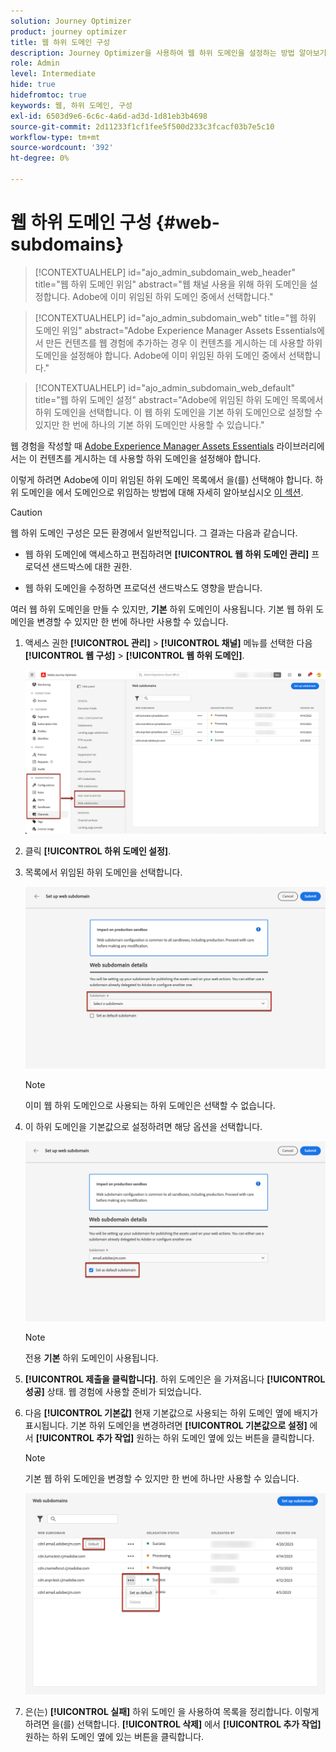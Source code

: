 ```yaml
---
solution: Journey Optimizer
product: journey optimizer
title: 웹 하위 도메인 구성
description: Journey Optimizer을 사용하여 웹 하위 도메인을 설정하는 방법 알아보기
role: Admin
level: Intermediate
hide: true
hidefromtoc: true
keywords: 웹, 하위 도메인, 구성
exl-id: 6503d9e6-6c6c-4a6d-ad3d-1d81eb3b4698
source-git-commit: 2d11233f1cf1fee5f500d233c3fcacf03b7e5c10
workflow-type: tm+mt
source-wordcount: '392'
ht-degree: 0%

---
```


# 웹 하위 도메인 구성 {#web-subdomains}

>[!CONTEXTUALHELP]
>id="ajo_admin_subdomain_web_header"
>title="웹 하위 도메인 위임"
>abstract="웹 채널 사용을 위해 하위 도메인을 설정합니다. Adobe에 이미 위임된 하위 도메인 중에서 선택합니다."

>[!CONTEXTUALHELP]
>id="ajo_admin_subdomain_web"
>title="웹 하위 도메인 위임"
>abstract="Adobe Experience Manager Assets Essentials에서 만든 컨텐츠를 웹 경험에 추가하는 경우 이 컨텐츠를 게시하는 데 사용할 하위 도메인을 설정해야 합니다. Adobe에 이미 위임된 하위 도메인 중에서 선택합니다."

>[!CONTEXTUALHELP]
>id="ajo_admin_subdomain_web_default"
>title="웹 하위 도메인 설정"
>abstract="Adobe에 위임된 하위 도메인 목록에서 하위 도메인을 선택합니다. 이 웹 하위 도메인을 기본 하위 도메인으로 설정할 수 있지만 한 번에 하나의 기본 하위 도메인만 사용할 수 있습니다."

웹 경험을 작성할 때 [Adobe Experience Manager Assets Essentials](../email/assets-essentials.md) 라이브러리에서는 이 컨텐츠를 게시하는 데 사용할 하위 도메인을 설정해야 합니다.

이렇게 하려면 Adobe에 이미 위임된 하위 도메인 목록에서 을(를) 선택해야 합니다. 하위 도메인을 에서 도메인으로 위임하는 방법에 대해 자세히 알아보십시오 [이 섹션](../configuration/delegate-subdomain.md).

>[!CAUTION]
>
>웹 하위 도메인 구성은 모든 환경에서 일반적입니다. 그 결과는 다음과 같습니다.
>
>* 웹 하위 도메인에 액세스하고 편집하려면 **[!UICONTROL 웹 하위 도메인 관리]** 프로덕션 샌드박스에 대한 권한.
>
> * 웹 하위 도메인을 수정하면 프로덕션 샌드박스도 영향을 받습니다.


여러 웹 하위 도메인을 만들 수 있지만, **기본** 하위 도메인이 사용됩니다. 기본 웹 하위 도메인을 변경할 수 있지만 한 번에 하나만 사용할 수 있습니다.

1. 액세스 권한 **[!UICONTROL 관리]** > **[!UICONTROL 채널]** 메뉴를 선택한 다음 **[!UICONTROL 웹 구성]** > **[!UICONTROL 웹 하위 도메인]**.

   ![](assets/web-access-subdomains.png)

1. 클릭 **[!UICONTROL 하위 도메인 설정]**.

1. 목록에서 위임된 하위 도메인을 선택합니다.

   ![](assets/web-subdomain-details.png)

   >[!NOTE]
   >
   >이미 웹 하위 도메인으로 사용되는 하위 도메인은 선택할 수 없습니다.

1. 이 하위 도메인을 기본값으로 설정하려면 해당 옵션을 선택합니다.

   ![](assets/web-subdomain-details-default.png)

   >[!NOTE]
   >
   >전용 **기본** 하위 도메인이 사용됩니다.

1. **[!UICONTROL 제출을 클릭합니다]**. 하위 도메인은 을 가져옵니다 **[!UICONTROL 성공]** 상태. 웹 경험에 사용할 준비가 되었습니다.

1. 다음 **[!UICONTROL 기본값]** 현재 기본값으로 사용되는 하위 도메인 옆에 배지가 표시됩니다. 기본 하위 도메인을 변경하려면 **[!UICONTROL 기본값으로 설정]** 에서 **[!UICONTROL 추가 작업]** 원하는 하위 도메인 옆에 있는 버튼을 클릭합니다.

   >[!NOTE]
   >
   >기본 웹 하위 도메인을 변경할 수 있지만 한 번에 하나만 사용할 수 있습니다.

   ![](assets/web-subdomain-default.png)

   <!--Only a subdomain with the **[!UICONTROL Success]** status can be set as default.-->

1. 은(는) **[!UICONTROL 실패]** 하위 도메인 을 사용하여 목록을 정리합니다. 이렇게 하려면 을(를) 선택합니다. **[!UICONTROL 삭제]** 에서 **[!UICONTROL 추가 작업]** 원하는 하위 도메인 옆에 있는 버튼을 클릭합니다.

<!--You cannot delete a subdomain with the **[!UICONTROL Processing]** status.-->
